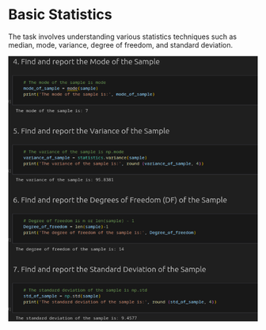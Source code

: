 # Basic Statistics

The task involves understanding various statistics techniques such as median,
mode, variance, degree of freedom, and standard deviation.

![Basics Statistics](basics.png)
